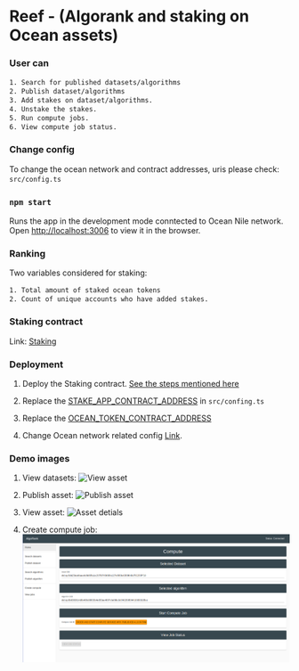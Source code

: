 # Reef - (Algorank and staking on Ocean assets)

### User can

    1. Search for published datasets/algorithms
    2. Publish dataset/algorithms
    3. Add stakes on dataset/algorithms.
    4. Unstake the stakes.
    5. Run compute jobs.
    6. View compute job status.

### Change config

To change the ocean network and contract addresses, uris please check: `src/config.ts`

### `npm start`

Runs the app in the development mode conntected to Ocean Nile network.
Open [http://localhost:3006](http://localhost:3006) to view it in the browser.

### Ranking

Two variables considered for staking:

    1. Total amount of staked ocean tokens
    2. Count of unique accounts who have added stakes.

### Staking contract

Link: [Staking ](https://github.com/akshay-ap/StakeToken)

### Deployment

1. Deploy the Staking contract. [See the steps mentioned here](https://github.com/akshay-ap/StakeToken)

2. Replace the [STAKE_APP_CONTRACT_ADDRESS](https://github.com/akshay-ap/reef/blob/40f71d87d3f6af3faab51cf7f1c6b03695eed6eb/src/config.ts#L21) in `src/confing.ts`

3. Replace the [OCEAN_TOKEN_CONTRACT_ADDRESS](https://github.com/akshay-ap/reef/blob/40f71d87d3f6af3faab51cf7f1c6b03695eed6eb/src/config.ts#L22)

4. Change Ocean network related config [Link](https://github.com/akshay-ap/reef/blob/master/src/config.ts).

### Demo images

1. View datasets:
    ![View asset](images/view_assets.png)

2. Publish asset:
    ![Publish asset](images/publish.png)

3. View asset:
    ![Asset detials](images/asset_details.png)

4. Create compute job:
    ![Compute](images/compute.png)
